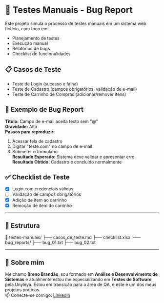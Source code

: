 # 🧪 Testes Manuais - Bug Report

Este projeto simula o processo de testes manuais em um sistema web fictício, com foco em:

- Planejamento de testes
- Execução manual
- Relatórios de bugs
- Checklist de funcionalidades

## 📋 Casos de Teste

- Teste de Login (sucesso e falha)
- Teste de Cadastro (campos obrigatórios, validação de e-mail)
- Teste de Carrinho de Compras (adicionar/remover itens)

## 🐞 Exemplo de Bug Report

**Título:** Campo de e-mail aceita texto sem "@"  
**Gravidade:** Alta  
**Passos para reproduzir:**
1. Acessar tela de cadastro
2. Digitar "teste.com" no campo de e-mail
3. Submeter o formulário  
**Resultado Esperado:** Sistema deve validar e apresentar erro  
**Resultado Obtido:** Cadastro é concluído normalmente  

## ✅ Checklist de Teste

- [x] Login com credenciais válidas  
- [ ] Validação de campos obrigatórios  
- [x] Adição de item ao carrinho  
- [x] Remoção de item do carrinho  

---

## 📂 Estrutura

📁 testes-manuais/ ├── casos_de_teste.md ├── checklist.xlsx └── bug_reports/ ├── bug_01.txt ├── bug_02.txt

---

## 🚀 Sobre mim

Me chamo **Breno Brandão**, sou formado em **Análise e Desenvolvimento de Sistemas** e atualmente estou me especializando em **Testes de Software** pela Unyleya. Estou em transição para a área de QA, e este é um dos meus projetos práticos.  
📫 Conecte-se comigo: [LinkedIn](https://www.linkedin.com/in/breno0lliveira)


